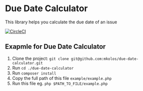 # Due Date Calculator
This library helps you calculate the due date of an issue

[![CircleCI](https://circleci.com/gh/mkolos/due-date-calculator.svg?style=svg)](https://circleci.com/gh/mkolos/due-date-calculator)

## Exapmle for Due Date Calculator

1. Clone the project: `git clone git@github.com:mkolos/due-date-calculator.git`
1. Run `cd ./due-date-calculator`
1. Run `composer install`
1. Copy the full path of this file `example/example.php`
1. Run this file eg. `php $PATH_TO_FILE/example.php`
